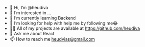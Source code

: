 - 👋 Hi, I’m @heudiva
- 👀 I’m interested in ...
- 🌱 I’m currently learning Backend
- 🤝 I’m looking for help with help me by following me😂
- 👨‍💻 All of my projects are available at https://github.com/heudiva
- 💬 Ask me about React
- 📫 How to reach me heudvias@gmail.com


<!---
heudiva/heudiva is a ✨ special ✨ repository because its `README.md` (this file) appears on your GitHub profile.
You can click the Preview link to take a look at your changes.
🔭 I’m currently working on Windows 11

🌱 I’m currently learning Backend

🤝 I’m looking for help with help me by following me😂

👨‍💻 All of my projects are available at https://github.com/heudiva

💬 Ask me about React

📫 How to reach me heudvias@gmail.com
--->
